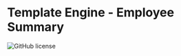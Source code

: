 # Template Engine - Employee Summary

![GitHub license](https://img.shields.io/badge/license-MIT-blue.svg)
